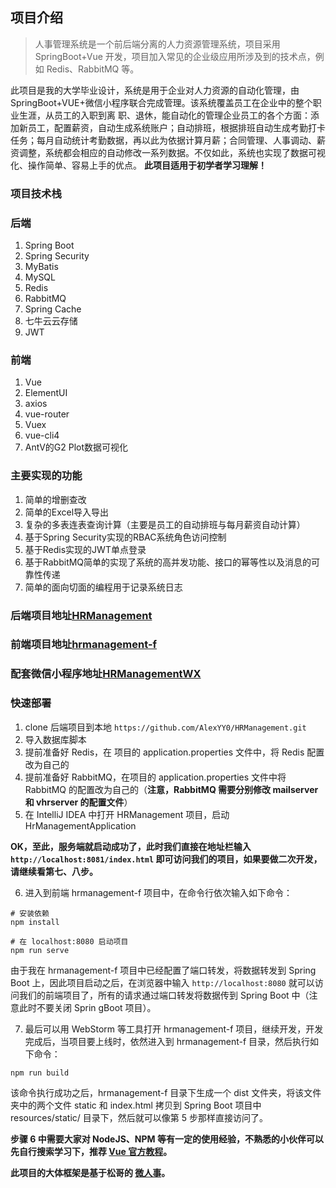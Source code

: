 ## 项目介绍
> 人事管理系统是一个前后端分离的人力资源管理系统，项目采用 SpringBoot+Vue 开发，项目加入常见的企业级应用所涉及到的技术点，例如 Redis、RabbitMQ 等。

此项目是我的大学毕业设计，系统是用于企业对人力资源的自动化管理，由SpringBoot+VUE+微信小程序联合完成管理。该系统覆盖员工在企业中的整个职业生涯，从员工的入职到离 职、退休，能自动化的管理企业员工的各个方面：添加新员工，配置薪资，自动生成系统账户；自动排班，根据排班自动生成考勤打卡任务；每月自动统计考勤数据，再以此为依据计算月薪；合同管理、人事调动、薪资调整，系统都会相应的自动修改一系列数据。不仅如此，系统也实现了数据可视化、操作简单、容易上手的优点。 
**此项目适用于初学者学习理解！**
### 项目技术栈
### 后端
1. Spring Boot
2. Spring Security
3. MyBatis
4. MySQL
5. Redis
6. RabbitMQ
7. Spring Cache
8. 七牛云云存储
9. JWT
### 前端
1. Vue
2. ElementUI
3. axios
4. vue-router
5. Vuex
6. vue-cli4
7. AntV的G2 Plot数据可视化
### 主要实现的功能
1. 简单的增删查改
2. 简单的Excel导入导出
3. 复杂的多表连表查询计算（主要是员工的自动排班与每月薪资自动计算）
4. 基于Spring Security实现的RBAC系统角色访问控制
5. 基于Redis实现的JWT单点登录
6. 基于RabbitMQ简单的实现了系统的高并发功能、接口的幂等性以及消息的可靠性传递
7. 简单的面向切面的编程用于记录系统日志

### 后端项目地址[HRManagement](https://github.com/AlexYY0/HRManagement)
### 前端项目地址[hrmanagement-f](https://github.com/AlexYY0/hrmanagement-f)
### 配套微信小程序地址[HRManagementWX](https://github.com/AlexYY0/HRManagementWX)

### 快速部署
1. clone 后端项目到本地 `https://github.com/AlexYY0/HRManagement.git`
2. 导入数据库脚本
3. 提前准备好 Redis，在 项目的 application.properties 文件中，将 Redis 配置改为自己的
4. 提前准备好 RabbitMQ，在项目的 application.properties 文件中将 RabbitMQ 的配置改为自己的（**注意，RabbitMQ 需要分别修改 mailserver 和 vhrserver 的配置文件**）
5. 在 IntelliJ IDEA 中打开 HRManagement 项目，启动 HrManagementApplication

**OK，至此，服务端就启动成功了，此时我们直接在地址栏输入 `http://localhost:8081/index.html` 即可访问我们的项目，如果要做二次开发，请继续看第七、八步。**

6. 进入到前端 hrmanagement-f 项目中，在命令行依次输入如下命令：

```
# 安装依赖
npm install

# 在 localhost:8080 启动项目
npm run serve
```

由于我在 hrmanagement-f 项目中已经配置了端口转发，将数据转发到 Spring Boot 上，因此项目启动之后，在浏览器中输入 `http://localhost:8080` 就可以访问我们的前端项目了，所有的请求通过端口转发将数据传到 Spring Boot 中（注意此时不要关闭 Sprin gBoot 项目）。

7. 最后可以用 WebStorm 等工具打开 hrmanagement-f 项目，继续开发，开发完成后，当项目要上线时，依然进入到 hrmanagement-f 目录，然后执行如下命令：

```
npm run build
```

该命令执行成功之后，hrmanagement-f 目录下生成一个 dist 文件夹，将该文件夹中的两个文件 static 和 index.html 拷贝到 Spring Boot 项目中 resources/static/ 目录下，然后就可以像第 5 步那样直接访问了。


**步骤 6 中需要大家对 NodeJS、NPM 等有一定的使用经验，不熟悉的小伙伴可以先自行搜索学习下，推荐 [Vue 官方教程](https://cn.vuejs.org/v2/guide/)。**

**此项目的大体框架是基于松哥的 [微人事](https://github.com/lenve/vhr)。**
